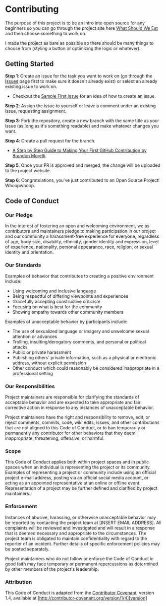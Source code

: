 # Contributing
The purpose of this project is to be an intro into open source for any beginners so you can go through the project site here [What Should We Eat](http://omshukla12.github.io/what-should-we-eat) and then choose something to work on.

I made the project as bare as possible so there should be many things to choose from (styling a button or optimizing the logic or whatever).

## Getting Started
**Step 1**:  Create an issue for the task you want to work on (go through the [Issues](https://github.com/omshukla12/what-should-we-eat/issues) page first to make sure it doesn't already exist) or select an already existing issue to work on.

- Checkout the [Sample First Issue](https://github.com/omshukla12/what-should-we-eat/issues/2) for an idea of how to create an issue.

**Step 2**: Assign the issue to yourself or leave a comment under an existing issue, requesting assignment.

**Step 3**: Fork the repository, create a new branch with the same title as your issue (as long as it's something readable) and make whatever changes you want.

**Step 4**: Create a pull request for the branch. 

- [A Step by Step Guide to Making Your First GitHub Contribution by Brandon Morelli](https://codeburst.io/a-step-by-step-guide-to-making-your-first-github-contribution-5302260a2940).

**Step 5**: Once your PR is approved and merged, the change will be uploaded to the project website.

**Step 6**: Congratulations, you've just contributed to an Open Source Project! Whoopwhoop.


## Code of Conduct

### Our Pledge

In the interest of fostering an open and welcoming environment, we as
contributors and maintainers pledge to making participation in our project and
our community a harassment-free experience for everyone, regardless of age, body
size, disability, ethnicity, gender identity and expression, level of experience,
nationality, personal appearance, race, religion, or sexual identity and
orientation.

### Our Standards

Examples of behavior that contributes to creating a positive environment
include:

* Using welcoming and inclusive language
* Being respectful of differing viewpoints and experiences
* Gracefully accepting constructive criticism
* Focusing on what is best for the community
* Showing empathy towards other community members

Examples of unacceptable behavior by participants include:

* The use of sexualized language or imagery and unwelcome sexual attention or
advances
* Trolling, insulting/derogatory comments, and personal or political attacks
* Public or private harassment
* Publishing others' private information, such as a physical or electronic
  address, without explicit permission
* Other conduct which could reasonably be considered inappropriate in a
  professional setting

### Our Responsibilities

Project maintainers are responsible for clarifying the standards of acceptable
behavior and are expected to take appropriate and fair corrective action in
response to any instances of unacceptable behavior.

Project maintainers have the right and responsibility to remove, edit, or
reject comments, commits, code, wiki edits, issues, and other contributions
that are not aligned to this Code of Conduct, or to ban temporarily or
permanently any contributor for other behaviors that they deem inappropriate,
threatening, offensive, or harmful.

### Scope

This Code of Conduct applies both within project spaces and in public spaces
when an individual is representing the project or its community. Examples of
representing a project or community include using an official project e-mail
address, posting via an official social media account, or acting as an appointed
representative at an online or offline event. Representation of a project may be
further defined and clarified by project maintainers.

### Enforcement

Instances of abusive, harassing, or otherwise unacceptable behavior may be
reported by contacting the project team at [INSERT EMAIL ADDRESS]. All
complaints will be reviewed and investigated and will result in a response that
is deemed necessary and appropriate to the circumstances. The project team is
obligated to maintain confidentiality with regard to the reporter of an incident.
Further details of specific enforcement policies may be posted separately.

Project maintainers who do not follow or enforce the Code of Conduct in good
faith may face temporary or permanent repercussions as determined by other
members of the project's leadership.

### Attribution

This Code of Conduct is adapted from the [Contributor Covenant][homepage], version 1.4,
available at [http://contributor-covenant.org/version/1/4][version]

[homepage]: http://contributor-covenant.org
[version]: http://contributor-covenant.org/version/1/4/
